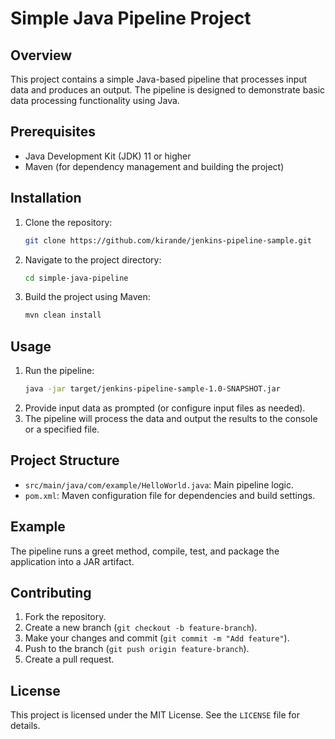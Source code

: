 # Simple Java Pipeline Project

## Overview
This project contains a simple Java-based pipeline that processes input data and produces an output. The pipeline is designed to demonstrate basic data processing functionality using Java.

## Prerequisites
- Java Development Kit (JDK) 11 or higher
- Maven (for dependency management and building the project)

## Installation
1. Clone the repository:
   ```bash
   git clone https://github.com/kirande/jenkins-pipeline-sample.git
   ```
2. Navigate to the project directory:
   ```bash
   cd simple-java-pipeline
   ```
3. Build the project using Maven:
   ```bash
   mvn clean install
   ```

## Usage
1. Run the pipeline:
   ```bash
   java -jar target/jenkins-pipeline-sample-1.0-SNAPSHOT.jar
   ```
2. Provide input data as prompted (or configure input files as needed).
3. The pipeline will process the data and output the results to the console or a specified file.

## Project Structure
- `src/main/java/com/example/HelloWorld.java`: Main pipeline logic.
- `pom.xml`: Maven configuration file for dependencies and build settings.

## Example
The pipeline runs a greet method, compile, test, and package the application into a JAR artifact.

## Contributing
1. Fork the repository.
2. Create a new branch (`git checkout -b feature-branch`).
3. Make your changes and commit (`git commit -m "Add feature"`).
4. Push to the branch (`git push origin feature-branch`).
5. Create a pull request.

## License
This project is licensed under the MIT License. See the `LICENSE` file for details.
